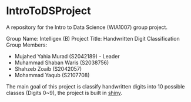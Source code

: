 # IntroToDSProject
A repository for the Intro to Data Science (WIA1007) group project.

Group Name: Intelligex (B)
Project Title: Handwritten Digit Classification
Group Members: 
  * Mujahed Yahia Murad (S2042189) - Leader
  * Muhammad Shaban Waris (S2038756)
  * Shahzeb Zoaib (S2042057)
  * Mohammad Yaqub (S2107708)
  
The main goal of this project is classify handwritten digits into 10 possible classes (Digits 0~9), the project is built in [shiny](https://shiny.rstudio.com "Title").

